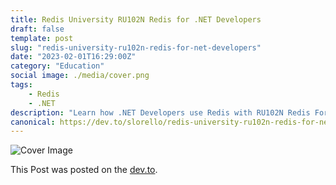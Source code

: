 ```yaml
---
title: Redis University RU102N Redis for .NET Developers
draft: false
template: post
slug: "redis-university-ru102n-redis-for-net-developers"
date: "2023-02-01T16:29:00Z"
category: "Education"
social image: ./media/cover.png
tags:     
    - Redis    
    - .NET
description: "Learn how .NET Developers use Redis with RU102N Redis For .NET Developers."
canonical: https://dev.to/slorello/redis-university-ru102n-redis-for-net-developers-30om
---
```


![Cover Image](./media/cover.png)

This Post was posted on the [dev.to](https://dev.to/slorello/redis-university-ru102n-redis-for-net-developers-30om).